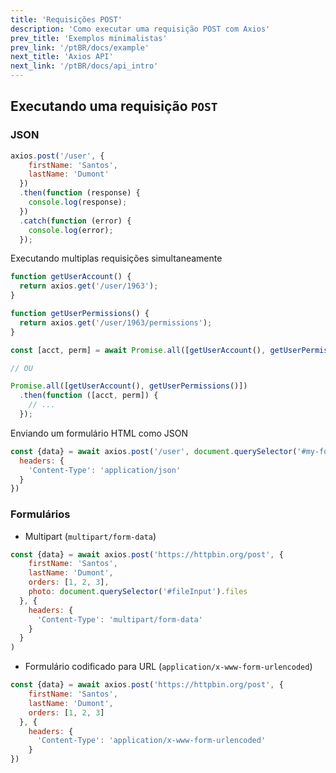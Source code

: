 ```yaml
---
title: 'Requisições POST'
description: 'Como executar uma requisição POST com Axios'
prev_title: 'Exemplos minimalistas'
prev_link: '/ptBR/docs/example'
next_title: 'Axios API'
next_link: '/ptBR/docs/api_intro'
---
```


## Executando uma requisição `POST`

### JSON

```js
axios.post('/user', {
    firstName: 'Santos',
    lastName: 'Dumont'
  })
  .then(function (response) {
    console.log(response);
  })
  .catch(function (error) {
    console.log(error);
  });
```

Executando multiplas requisições simultaneamente

```js
function getUserAccount() {
  return axios.get('/user/1963');
}

function getUserPermissions() {
  return axios.get('/user/1963/permissions');
}

const [acct, perm] = await Promise.all([getUserAccount(), getUserPermissions()]);

// OU

Promise.all([getUserAccount(), getUserPermissions()])
  .then(function ([acct, perm]) {
    // ...
  });
```

Enviando um formulário HTML como JSON

```js
const {data} = await axios.post('/user', document.querySelector('#my-form'), {
  headers: {
    'Content-Type': 'application/json'
  }
})
```

### Formulários

- Multipart (`multipart/form-data`)

```js
const {data} = await axios.post('https://httpbin.org/post', {
    firstName: 'Santos',
    lastName: 'Dumont',
    orders: [1, 2, 3],
    photo: document.querySelector('#fileInput').files
  }, {
    headers: {
      'Content-Type': 'multipart/form-data'
    }
  }
)
```

- Formulário codificado para URL (`application/x-www-form-urlencoded`)

```js
const {data} = await axios.post('https://httpbin.org/post', {
    firstName: 'Santos',
    lastName: 'Dumont',
    orders: [1, 2, 3]
  }, {
    headers: {
      'Content-Type': 'application/x-www-form-urlencoded'
    }
})
```
